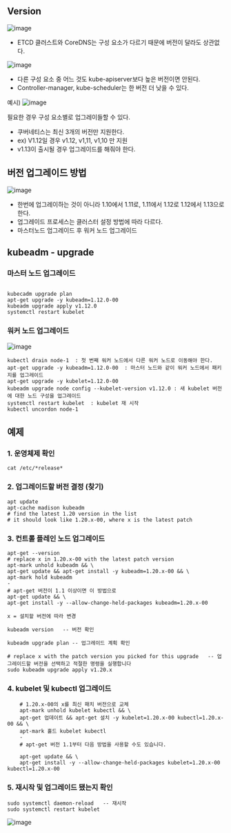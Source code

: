 ## Version

![image](https://user-images.githubusercontent.com/81672260/170191288-25c10aa9-8e1f-4883-946d-f81e3fffd954.png)

- ETCD 클러스트와 CoreDNS는 구성 요소가 다르기 때문에 버전이 달라도 상관없다.

![image](https://user-images.githubusercontent.com/81672260/170191496-936c0823-bff2-497b-b445-6502ecb07f5c.png)

- 다른 구성 요소 중 어느 것도 kube-apiserver보다 높은 버전이면 안된다.
- Controller-manager, kube-scheduler는 한 버전 더 낮을 수 있다.


예시)
![image](https://user-images.githubusercontent.com/81672260/170191769-2bc167c2-7325-4f73-8d02-67500353a84d.png)

필요한 경우 구성 요소별로 업그레이들할 수 있다.

- 쿠버네티스는 최신 3개의 버전만 지원한다.
- ex) V1.12일 경우 v1.12, v1,11, v1,10 만 지원
- v1.13이 출시될 경우 업그레이드를 해줘야 한다.


## 버전 업그레이드 방법

![image](https://user-images.githubusercontent.com/81672260/170192340-b0150260-469f-4fd8-b066-fd1827a79b9c.png)

- 한번에 업그레이하는 것이 아니라 1.10에서 1.11로, 1.11에서 1.12로 1.12에서 1.13으로 한다.
- 업그레이드 프로세스는 클러스터 설정 방법에 따라 다르다.
- 마스터노드 업그레이드 후 워커 노드 업그레이드


## kubeadm - upgrade

### 마스터 노드 업그레이드

```

kubecadm upgrade plan
apt-get upgrade -y kubeadm=1.12.0-00
kubeadm upgrade apply v1.12.0
systemctl restart kubelet
```

### 워커 노드 업그레이드

![image](https://user-images.githubusercontent.com/81672260/170194244-f00cf705-f5c2-4e71-9eb6-5f49a93ab456.png)


```
kubectl drain node-1  : 첫 번째 워커 노드에서 다른 워커 노드로 이동해야 한다.
apt-get upgrade -y kubeadm=1.12.0-00  : 마스터 노드와 같이 워커 노드에서 패키지를 업그레이드
apt-get upgrade -y kubelet=1.12.0-00 
kubeadm upgrade node config --kubelet-version v1.12.0 : 새 kubelet 버전에 대한 노드 구성을 업그레이드
systemctl restart kubelet  : kubelet 재 시작
kubectl uncordon node-1
```

## 예제

### 1. 운영체제 확인

```
cat /etc/*release*
```

### 2. 업그레이드할 버전 결정 (찾기)
```
apt update
apt-cache madison kubeadm
# find the latest 1.20 version in the list
# it should look like 1.20.x-00, where x is the latest patch
```
### 3. 컨트롤 플레인 노드 업그레이드

```
apt-get --version 
# replace x in 1.20.x-00 with the latest patch version
apt-mark unhold kubeadm && \
apt-get update && apt-get install -y kubeadm=1.20.x-00 && \
apt-mark hold kubeadm
-
# apt-get 버전이 1.1 이상이면 이 방법으로
apt-get update && \
apt-get install -y --allow-change-held-packages kubeadm=1.20.x-00

x = 설치할 버전에 따라 변경

kubeadm version   -- 버전 확인

kubeadm upgrade plan -- 업그레이드 계획 확인

# replace x with the patch version you picked for this upgrade   -- 업그레이드할 버전을 선택하고 적절한 명령을 실행합니다
sudo kubeadm upgrade apply v1.20.x

```

### 4. kubelet 및 kubectl 업그레이드 

```
    # 1.20.x-00의 x를 최신 패치 버전으로 교체
    apt-mark unhold kubelet kubectl && \
    apt-get 업데이트 && apt-get 설치 -y kubelet=1.20.x-00 kubectl=1.20.x-00 && \
    apt-mark 홀드 kubelet kubectl
    -
    # apt-get 버전 1.1부터 다음 방법을 사용할 수도 있습니다.
    
    apt-get update && \
    apt-get install -y --allow-change-held-packages kubelet=1.20.x-00 kubectl=1.20.x-00
```

### 5. 재시작 및 업그레이드 됐는지 확인

```
sudo systemctl daemon-reload   -- 재시작
sudo systemctl restart kubelet
```

![image](https://user-images.githubusercontent.com/81672260/170398826-4c80bd8c-e57e-472b-a2b8-b36712586687.png)

